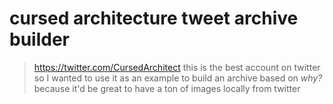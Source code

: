 # cursed architecture tweet archive builder
> https://twitter.com/CursedArchitect
> this is the best account on twitter
> so I wanted to use it as an example to build an archive based on
> _why?_ because it'd be great to have a ton of images locally from twitter
